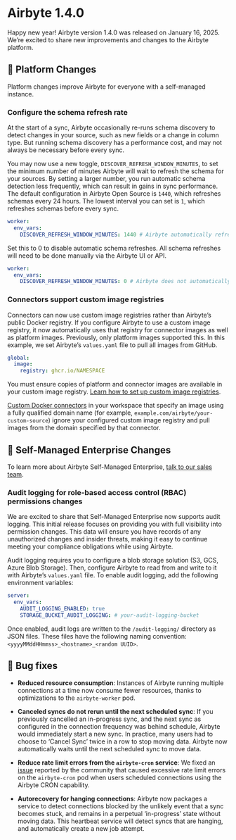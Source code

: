 # Airbyte 1.4.0

Happy new year! Airbyte version 1.4.0 was released on January 16, 2025. We’re excited to share new improvements and changes to the Airbyte platform.

## 🚀 Platform Changes

Platform changes improve Airbyte for everyone with a self-managed instance.

### Configure the schema refresh rate

At the start of a sync, Airbyte occasionally re-runs schema discovery to detect changes in your source, such as new fields or a change in column type. But running schema discovery has a performance cost, and may not always be necessary before every sync. 

You may now use a new toggle, `DISCOVER_REFRESH_WINDOW_MINUTES`, to set the minimum number of minutes Airbyte will wait to refresh the schema for your sources. By setting a larger number, you run automatic schema detection less frequently, which can result in gains in sync performance. The default configuration in Airbyte Open Source is `1440`, which refreshes schemas every 24 hours. The lowest interval you can set is `1`, which refreshes schemas before every sync.

```yml title="values.yaml"
worker:
  env_vars:
    DISCOVER_REFRESH_WINDOW_MINUTES: 1440 # Airbyte automatically refreshes schemas no more than once per day (1440 minutes).
```

 Set this to 0 to disable automatic schema refreshes. All schema refreshes will need to be done manually via the Airbyte UI or API.

```yml title="values.yaml"
worker:
  env_vars:
    DISCOVER_REFRESH_WINDOW_MINUTES: 0 # Airbyte does not automatically detect schema changes.
```

### Connectors support custom image registries

Connectors can now use custom image registries rather than Airbyte’s public Docker registry. If you configure Airbyte to use a custom image registry, it now automatically uses that registry for connector images as well as platform images. Previously, only platform images supported this. In this example, we set Airbyte’s `values.yaml` file to pull all images from GitHub.

```yml title="values.yaml"
global:
  image:
    registry: ghcr.io/NAMESPACE
```

You must ensure copies of platform and connector images are available in your custom image registry. [Learn how to set up custom image registries](../deploying-airbyte/integrations/custom-image-registries).

[Custom Docker connectors](../operator-guides/using-custom-connectors/) in your workspace that specify an image using a fully qualified domain name (for example, `example.com/airbyte/your-custom-source`) ignore your configured custom image registry and pull images from the domain specified by that connector.

## 🚀 Self-Managed Enterprise Changes

To learn more about Airbyte Self-Managed Enterprise, [talk to our sales team](https://airbyte.com/talk-to-sales).

### Audit logging for role-based access control (RBAC) permissions changes

We are excited to share that Self-Managed Enterprise now supports audit logging. This initial release focuses on providing you with full visibility into permission changes. This data will ensure you have records of any unauthorized changes and insider threats, making it easy to continue meeting your compliance obligations while using Airbyte.

Audit logging requires you to configure a blob storage solution (S3, GCS, Azure Blob Storage). Then, configure Airbyte to read from and write to it with Airbyte’s `values.yaml` file. To enable audit logging, add the following environment variables:

```yml title="values.yaml"
server:
  env_vars:
    AUDIT_LOGGING_ENABLED: true
    STORAGE_BUCKET_AUDIT_LOGGING: # your-audit-logging-bucket
```

Once enabled, audit logs are written to the `/audit-logging/` directory as JSON files. These files have the following naming convention: `<yyyyMMddHHmmss>_<hostname>_<random UUID>`. 

## 🐛 Bug fixes

- **Reduced resource consumption**: Instances of Airbyte running multiple connections at a time now consume fewer resources, thanks to optimizations to the `airbyte-worker` pod.

- **Canceled syncs do not rerun until the next scheduled sync**: If you previously cancelled an in-progress sync, and the next sync as configured in the connection frequency was behind schedule, Airbyte would immediately start a new sync. In practice, many users had to choose to ‘Cancel Sync’ twice in a row to stop moving data.  Airbyte now automatically waits until the next scheduled sync to move data.

- **Reduce rate limit errors from the `airbyte-cron` service**: We fixed an [issue](https://github.com/airbytehq/airbyte/issues/30691) reported by the community that caused excessive rate limit errors on the `airbyte-cron` pod when users scheduled connections using the Airbyte CRON capability. 

- **Autorecovery for hanging connections**: Airbyte now packages a service to detect connections blocked by the unlikely event that a sync becomes stuck, and remains in a perpetual ‘in-progress’ state without moving data. This heartbeat service will detect syncs that are hanging, and automatically create a new job attempt.
